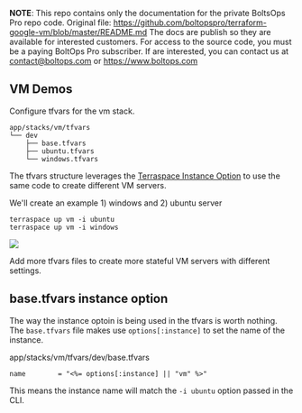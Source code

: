 <!-- note marker start -->
**NOTE**: This repo contains only the documentation for the private BoltsOps Pro repo code.
Original file: https://github.com/boltopspro/terraform-google-vm/blob/master/README.md
The docs are publish so they are available for interested customers.
For access to the source code, you must be a paying BoltOps Pro subscriber.
If are interested, you can contact us at contact@boltops.com or https://www.boltops.com

<!-- note marker end -->

## VM Demos

Configure tfvars for the vm stack.

    app/stacks/vm/tfvars
    └── dev
        ├── base.tfvars
        ├── ubuntu.tfvars
        └── windows.tfvars

The tfvars structure leverages the [Terraspace Instance Option](https://terraspace.cloud/docs/tfvars/instance-option/) to use the same code to create different VM servers.

We'll create an example 1) windows and 2) ubuntu server

    terraspace up vm -i ubuntu
    terraspace up vm -i windows

![](https://img.boltops.com/images/modules/vm/vm.png)

Add more tfvars files to create more stateful VM servers with different settings.

## base.tfvars instance option

The way the instance optoin is being used in the tfvars is worth nothing. The `base.tfvars` file makes use `options[:instance]` to set the name of the instance.

app/stacks/vm/tfvars/dev/base.tfvars

    name        = "<%= options[:instance] || "vm" %>"

This means the instance name will match the `-i ubuntu` option passed in the CLI.
